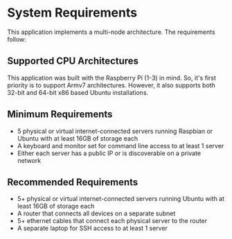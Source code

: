 # System Requirements
This application implements a multi-node architecture. The requirements follow:

## Supported CPU Architectures
This application was built with the Raspberry Pi (1-3) in mind. So, it's first priority
is to support Armv7 architectures. However, it also supports both 32-bit and 64-bit x86
based Ubuntu installations.

## Minimum Requirements
* 5 physical or virtual internet-connected servers running Raspbian or Ubuntu with at least 16GB of storage each
* A keyboard and monitor set for command line access to at least 1 server
* Either each server has a public IP or is discoverable on a private network

## Recommended Requirements
* 5+ physical or virtual internet-connected servers running Ubuntu with at least 16GB of storage each
* A router that connects all devices on a separate subnet
* 5+ ethernet cables that connect each physical server to the router
* A separate laptop for SSH access to at least 1 server
